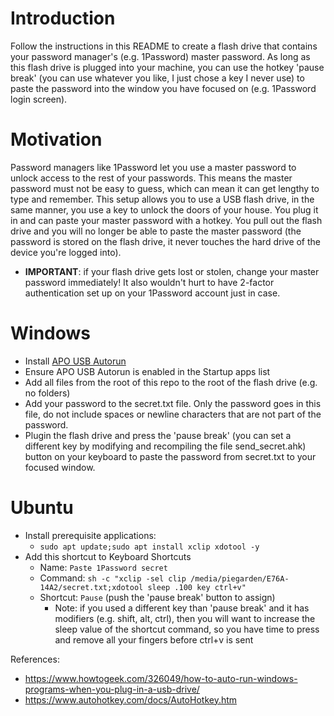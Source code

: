 # Introduction
Follow the instructions in this README to create a flash drive that contains your password manager's (e.g. 1Password) master password. As long as this flash drive is plugged into your machine, you can use the hotkey 'pause break' (you can use whatever you like, I just chose a key I never use) to paste the password into the window you have focused on (e.g. 1Password login screen).

# Motivation
Password managers like 1Password let you use a master password to unlock access to the rest of your passwords. This means the master password must not be easy to guess, which can mean it can get lengthy to type and remember. This setup allows you to use a USB flash drive, in the same manner, you use a key to unlock the doors of your house. You plug it in and can paste your master password with a hotkey. You pull out the flash drive and you will no longer be able to paste the master password (the password is stored on the flash drive, it never touches the hard drive of the device you're logged into).

- **IMPORTANT**: if your flash drive gets lost or stolen, change your master password immediately! It also wouldn't hurt to have 2-factor authentication set up on your 1Password account just in case.

# Windows
- Install [APO USB Autorun](https://www.softpedia.com/get/System/System-Miscellaneous/APO-USB-Autorun.shtml)
- Ensure APO USB Autorun is enabled in the Startup apps list
- Add all files from the root of this repo to the root of the flash drive (e.g. no folders)
- Add your password to the secret.txt file. Only the password goes in this file, do not include spaces or newline characters that are not part of the password.
- Plugin the flash drive and press the 'pause break' (you can set a different key by modifying and recompiling the file send_secret.ahk) button on your keyboard to paste the password from secret.txt to your focused window.

# Ubuntu
- Install prerequisite applications:
   - `sudo apt update;sudo apt install xclip xdotool -y`
- Add this shortcut to Keyboard Shortcuts
   - Name: `Paste 1Password secret`
   - Command: `sh -c "xclip -sel clip /media/piegarden/E76A-14A2/secret.txt;xdotool sleep .100 key ctrl+v"`
   - Shortcut: `Pause` (push the 'pause break' button to assign)
      - Note: if you used a different key than 'pause break' and it has modifiers (e.g. shift, alt, ctrl), then you will want to increase the sleep value of the shortcut command, so you have time to press and remove all your fingers before ctrl+v is sent

References:
- https://www.howtogeek.com/326049/how-to-auto-run-windows-programs-when-you-plug-in-a-usb-drive/
- https://www.autohotkey.com/docs/AutoHotkey.htm
